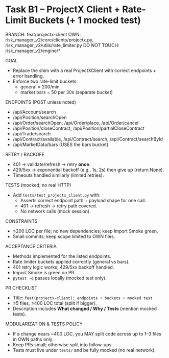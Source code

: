 ﻿# Task B1 – ProjectX Client + Rate-Limit Buckets (+ 1 mocked test)

BRANCH: feat/projectx-client
OWN: risk_manager_v2/core/clients/projectx.py, risk_manager_v2/utils/rate_limiter.py
DO NOT TOUCH: risk_manager_v2/engine/*

GOAL
- Replace the shim with a real ProjectXClient with correct endpoints + error handling.
- Enforce two rate-limit buckets:
  - general = 200/min
  - market bars = 50 per 30s (separate bucket)

ENDPOINTS (POST unless noted)
- /api/Account/search
- /api/Position/searchOpen
- /api/Order/searchOpen, /api/Order/place, /api/Order/cancel
- /api/Position/closeContract, /api/Position/partialCloseContract
- /api/Trade/search
- /api/Contract/available, /api/Contract/search, /api/Contract/searchById
- /api/MarketData/bars  (USES the bars bucket)

RETRY / BACKOFF
- 401 → validate/refresh → retry **once**.
- 429/5xx → exponential backoff (e.g., 1s, 2s) then give up (return None).
- Timeouts handled similarly (limited retries).

TESTS (mocked; no real HTTP)
- Add `tests/test_projectx_client.py` with:
  - Asserts correct endpoint path + payload shape for one call.
  - 401 → refresh → retry path covered.
  - No network calls (mock session).

CONSTRAINTS
- ≤200 LOC per file; no new dependencies; keep Import Smoke green.
- Small commits; keep scope limited to OWN files.

ACCEPTANCE CRITERIA
- Methods implemented for the listed endpoints.
- Rate limiter buckets applied correctly (general vs bars).
- 401 retry logic works; 429/5xx backoff handled.
- Import Smoke is green on PR.
- `pytest -q` passes locally (mocked test only).

PR CHECKLIST
- Title: `feat(projectx-client): endpoints + buckets + mocked test`
- ≤5 files, ≤400 LOC total (split if bigger).
- Description includes **What changed / Why / Tests** (mention mocked tests).

MODULARIZATION & TESTS POLICY
- If a change nears ~400 LOC, you MAY split code across up to 1–3 files in OWN paths only.
- Keep PRs small; otherwise split into follow-ups.
- Tests must live under `tests/` and be fully mocked (no real network).
